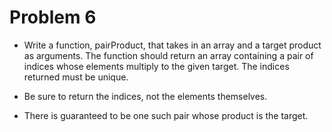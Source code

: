 # Problem 6

- Write a function, pairProduct, that takes in an array and a target product as arguments. The function should return an array containing a pair of indices whose elements multiply to the given target. The indices returned must be unique.

- Be sure to return the indices, not the elements themselves.

- There is guaranteed to be one such pair whose product is the target.
